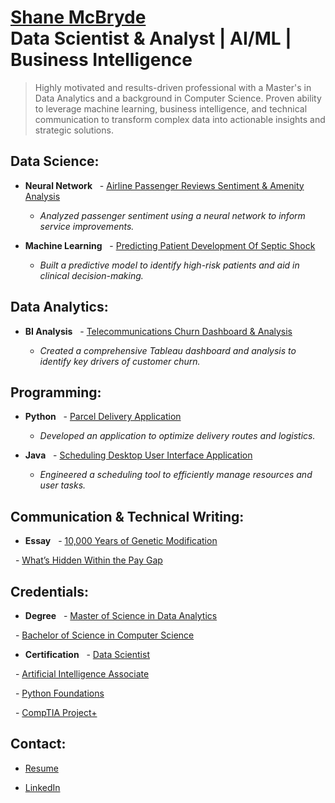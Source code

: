 <h1><a href="https://github.com/shanemcbryde">Shane McBryde</a> <br/>Data Scientist & Analyst | AI/ML | Business Intelligence</h1>

> Highly motivated and results-driven professional with a Master's in Data Analytics and a background in Computer Science. Proven ability to leverage machine learning, business intelligence, and technical communication to transform complex data into actionable insights and strategic solutions.

<h2>Data Science:</h2>

- <b>Neural Network</b>
  - [Airline Passenger Reviews Sentiment & Amenity Analysis](https://github.com/shanemcbryde/sentiment)
  
    - *Analyzed passenger sentiment using a neural network to inform service improvements.*

- <b>Machine Learning</b>
  - [Predicting Patient Development Of Septic Shock](https://github.com/shanemcbryde/sepsisprediction)
  
    - *Built a predictive model to identify high-risk patients and aid in clinical decision-making.*

<h2>Data Analytics:</h2>

- <b>BI Analysis</b>
  - [Telecommunications Churn Dashboard & Analysis](https://github.com/shanemcbryde/telecom-churn-analysis)
  
    - *Created a comprehensive Tableau dashboard and analysis to identify key drivers of customer churn.*

<h2>Programming:</h2>

- <b>Python</b>
  - [Parcel Delivery Application](https://github.com/shanemcbryde/parcelservice.git)
  
    - *Developed an application to optimize delivery routes and logistics.*
 
- <b>Java</b>
  - [Scheduling Desktop User Interface Application](https://github.com/shanemcbryde/schedulingsystem.git)
  
    - *Engineered a scheduling tool to efficiently manage resources and user tasks.*

<h2>Communication & Technical Writing:</h2>

- <b>Essay</b>
  - [10,000 Years of Genetic Modification](https://github.com/shanemcbryde/composition/blob/main/10%2C000%20Years%20of%20Genetic%20Modification.pdf)
  
  - [What’s Hidden Within the Pay Gap](https://github.com/shanemcbryde/composition/blob/main/What%E2%80%99s%20Hidden%20Within%20the%20Pay%20Gap.pdf)

<h2>Credentials:</h2>

- <b>Degree</b> 
  - [Master of Science in Data Analytics](https://github.com/shanemcbryde/shanemcbryde/blob/main/Certifications/MS%20Data%20Analytics.pdf)
  
  - [Bachelor of Science in Computer Science](https://github.com/shanemcbryde/shanemcbryde/blob/main/Certifications/BS%20Computer%20Science.pdf)

- <b>Certification</b>
  - [Data Scientist](https://github.com/shanemcbryde/shanemcbryde/blob/8c341e5effb786685c06dd8b67f452e4a3e48b70/Certifications/AI%20Academy/AI%20Academy%20Data%20Scientist%20Completion%20Certificate%20Spring%202022.pdf)
  
  - [Artificial Intelligence Associate](https://github.com/shanemcbryde/shanemcbryde/blob/8c341e5effb786685c06dd8b67f452e4a3e48b70/Certifications/AI%20Academy/AI%20Academy%20AI%20Associate%20Completion%20Certificate%20Fall%202022.pdf)
  
  - [Python Foundations](https://github.com/shanemcbryde/shanemcbryde/blob/main/Certifications/AI%20Academy/AI%20Academy%20Certificate%20of%20Completion%20-%20Foundations%20Course.pdf)
  
  - [CompTIA Project+](https://github.com/shanemcbryde/shanemcbryde/blob/8c341e5effb786685c06dd8b67f452e4a3e48b70/Certifications/Comptia/CompTIA%20Project+%20certificate.pdf)

<h2>Contact:</h2>

- [Resume](https://github.com/shanemcbryde/shanemcbryde/blob/main/Shane%20McBryde%20-%20resume.pdf)

- [LinkedIn](https://www.linkedin.com/in/shanekmcbryde/)
